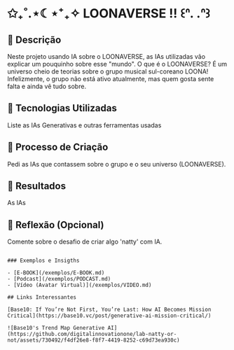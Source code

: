 
# ✩₊˚.⋆☾⋆⁺₊✧ LOONAVERSE !! ꒰ᐢ. .ᐢ꒱  

## 📒 Descrição
Neste projeto usando IA sobre o LOONAVERSE, as IAs utilizadas vão explicar um pouquinho sobre esse "mundo". 
O que é o LOONAVERSE?
É um universo cheio de teorias sobre o grupo musical sul-coreano LOONA! 
Infelizmente, o grupo não está ativo atualmente, mas quem gosta sente falta e ainda vê tudo sobre.
## 🤖 Tecnologias Utilizadas
Liste as IAs Generativas e outras ferramentas usadas

## 🧐 Processo de Criação
Pedi as IAs que contassem sobre o grupo e o seu universo (LOONAVERSE).

## 🚀 Resultados
As IAs 

## 💭 Reflexão (Opcional)
Comente sobre o desafio de criar algo 'natty' com IA.
```

### Exemplos e Insigths

- [E-BOOK](/exemplos/E-BOOK.md)
- [Podcast](/exemplos/PODCAST.md)
- [Vídeo (Avatar Virtual)](/exemplos/VIDEO.md)

## Links Interessantes

[Base10: If You’re Not First, You’re Last: How AI Becomes Mission Critical](https://base10.vc/post/generative-ai-mission-critical/)

![Base10's Trend Map Generative AI](https://github.com/digitalinnovationone/lab-natty-or-not/assets/730492/f4df26e8-f8f7-4419-8252-c69d73ea930c)
